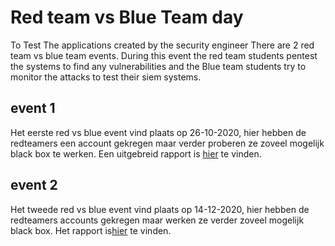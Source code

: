 # Red team vs Blue Team day

To Test The applications created by the security engineer There are 2 red team vs blue team events. During this event the red team students pentest the systems to find any vulnerabilities and the Blue team students try to monitor the attacks to test their siem systems.

## event 1

Het eerste red vs blue event vind plaats op 26-10-2020, hier hebben de redteamers een account gekregen maar verder proberen ze zoveel mogelijk black box te werken. Een uitgebreid rapport is [hier](./r_b_event1.md) te vinden.

## event 2

Het tweede red vs blue event vind plaats op 14-12-2020, hier hebben de redteamers accounts gekregen maar werken ze verder zoveel mogelijk black box. Het rapport is[hier](./r_b_event2.md) te vinden.
